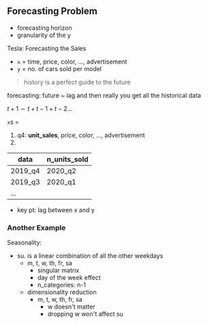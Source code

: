 
## Forecasting Problem
* forecasting horizon
* granularity of the y

Tesla: Forecasting the Sales
* `x` = time, price, color, ..., advertisement
* `y` = no. of cars sold per model

> history is a perfect guide to the future

forecasting:
future ~ lag and then really you get all the historical data

$t+1 \sim t + t-1 + t-2 ...$

`x`s =
1. q4: **unit_sales**, price, color, ..., advertisement
2.

| data | n_units_sold |
| -| - |
|2019_q4   | 2020_q2 |
|2019_q3   | 2020_q1 |
|...   |   |

* key pt: lag between x and y

### Another Example
Seasonality:
* su. is a linear combination of all the other weekdays
  - m, t, w, th, fr, sa
    - singular matrix
    - day of the week effect
    - n_categories: n-1
  - dimensionality reduction
    - m, t, w, th, fr, sa
      - w doesn't matter
      - dropping w won't affect su
